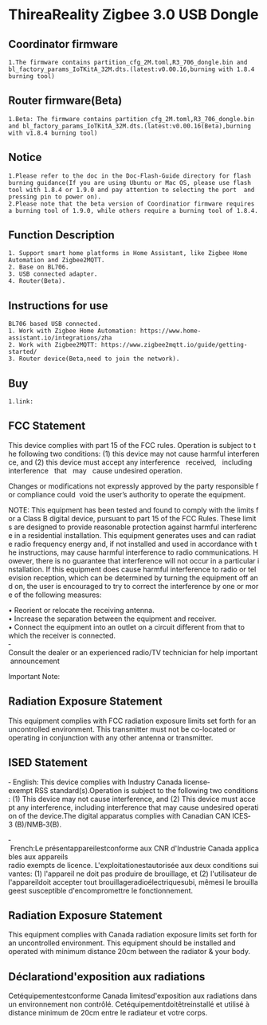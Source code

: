 # ThireaReality Zigbee 3.0 USB Dongle

## Coordinator firmware
    1.The firmware contains partition_cfg_2M.toml,R3_706_dongle.bin and bl_factory_params_IoTKitA_32M.dts.(latest:v0.00.16,burning with 1.8.4 burning tool)
## Router firmware(Beta)
    1.Beta: The firmware contains partition_cfg_2M.toml,R3_706_dongle.bin and bl_factory_params_IoTKitA_32M.dts.(latest:v0.00.16(Beta),burning with v1.8.4 burning tool)
## Notice
    1.Please refer to the doc in the Doc-Flash-Guide directory for flash burning guidance(If you are using Ubuntu or Mac OS, please use flash tool with 1.8.4 or 1.9.0 and pay attention to selecting the port  and pressing pin to power on).
    2.Please note that the beta version of Coordinatior firmware requires a burning tool of 1.9.0, while others require a burning tool of 1.8.4.

## Function Description
    1. Support smart home platforms in Home Assistant, like Zigbee Home Automation and Zigbee2MQTT.
    2. Base on BL706.
    3. USB connected adapter.
    4. Router(Beta).

## Instructions for use
    BL706 based USB connected.
    1. Work with Zigbee Home Automation: https://www.home-assistant.io/integrations/zha
    2. Work with Zigbee2MQTT: https://www.zigbee2mqtt.io/guide/getting-started/
    3. Router device(Beta,need to join the network).

## Buy
    1.link:

## FCC Statement
This device complies with part 15 of the FCC rules. Operation is subject to the following two conditions: (1) this device may not cause harmful interference, and (2) this device must accept any interference   received,   including   interference   that   may   cause undesired operation. 

Changes or modifications not expressly approved by the party responsible for compliance could 
void the user’s authority to operate the equipment. 

NOTE: This equipment has been tested and found to comply with the limits for a Class B digital device, pursuant to part 15 of the FCC Rules. These limits are designed to provide reasonable protection against harmful interference in a residential installation. This equipment generates uses and can radiate radio frequency energy and, if not installed and used in accordance with the instructions, may cause harmful interference to radio communications. However, there is no guarantee that interference will not occur in a particular installation. If this equipment does cause harmful interference to radio or television reception, which can be determined by turning the equipment off and on, the user is encouraged to try to correct the interference by one or more of the following measures:  

• Reorient or relocate the receiving antenna.  
• Increase the separation between the equipment and receiver.  
• Connect the equipment into an outlet on a circuit different from that to which the receiver is connected.  
‐ Consult the dealer or an experienced radio/TV technician for help important announcement 

Important Note:
## Radiation Exposure Statement
This equipment complies with FCC radiation exposure limits set forth for an uncontrolled environment. This transmitter must not be co-located or operating in conjunction with any other antenna or transmitter.

## ISED Statement
‐ English: This device complies with Industry Canada license‐exempt RSS standard(s).Operation is subject to the following two conditions: (1) This device may not cause interference, and (2) This device must accept any interference, including interference that may cause undesired operation of the device.The digital apparatus complies with Canadian CAN ICES‐3 (B)/NMB‐3(B).

‐ French:Le présentappareilestconforme aux CNR d'Industrie Canada applicables aux appareils
radio exempts de licence. L'exploitationestautorisée aux deux conditions suivantes: (1) l'appareil ne doit pas produire de brouillage, et (2) l'utilisateur de l'appareildoit accepter tout brouillageradioélectriquesubi, mêmesi le brouillageest susceptible d'encompromettre le fonctionnement.

## Radiation Exposure Statement
This equipment complies with Canada radiation exposure limits set forth for an uncontrolled environment. This equipment should be installed and operated with minimum distance 20cm between the radiator & your body. 

## Déclarationd'exposition aux radiations
Cetéquipementestconforme Canada limitesd'exposition aux radiations dans un environnement non contrôlé. Cetéquipementdoitêtreinstallé et utilisé à distance minimum de 20cm entre le radiateur et votre corps. 